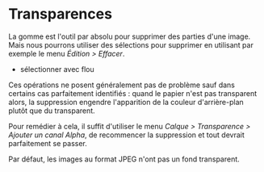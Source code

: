 # Transparences

La gomme est l'outil par absolu pour supprimer des parties d'une image. Mais nous pourrons utiliser des sélections pour supprimer en utilisant par exemple le menu _Édition &gt; Effacer_.

- sélectionner avec flou

Ces opérations ne posent généralement pas de problème sauf dans certains cas parfaitement identifiés : quand le papier n'est pas transparent alors, la suppression engendre l'apparition de la couleur d'arrière-plan plutôt que du transparent.

Pour remédier à cela, il suffit d'utiliser le menu _Calque &gt; Transparence &gt; Ajouter un canal Alpha_, de recommencer la suppression et tout devrait parfaitement se passer.

Par défaut, les images au format JPEG n'ont pas un fond transparent.
